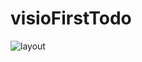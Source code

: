 # visioFirstTodo
![layout](https://user-images.githubusercontent.com/90128851/153136944-256a8323-50bc-4789-b8f1-634098ef5898.png)

